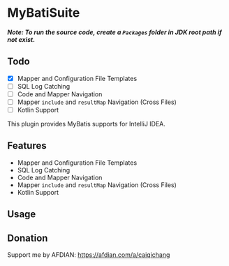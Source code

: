 # MyBatiSuite

***Note: To run the source code, create a `Packages` folder in JDK root path if not exist.***

## Todo
- [x] Mapper and Configuration File Templates
- [ ] SQL Log Catching
- [ ] Code and Mapper Navigation
- [ ] Mapper `include` and `resultMap` Navigation (Cross Files)
- [ ] Kotlin Support

<!-- Plugin description -->
This plugin provides MyBatis supports for IntelliJ IDEA.

## Features
- Mapper and Configuration File Templates
- SQL Log Catching
- Code and Mapper Navigation
- Mapper `include` and `resultMap` Navigation (Cross Files)
- Kotlin Support
<!-- Plugin description end -->

## Usage

## Donation
Support me by AFDIAN: https://afdian.com/a/caiqichang
